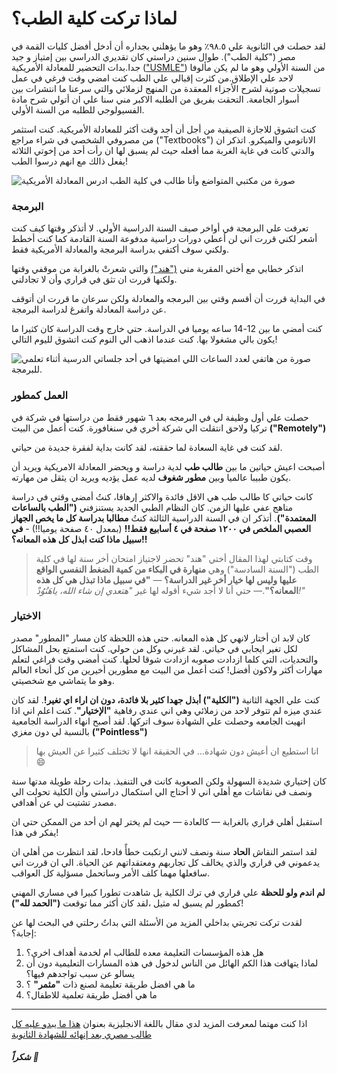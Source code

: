 # لماذا تركت كلية الطب؟

لقد حصلت في الثانوية علي ٩٨.٥٪ وهو ما يؤهلني بجداره أن أدخل أفضل كليات القمة في مصر ("كلية الطب"). طوال سنين دراستي كان تقديري الدراسي بين إمتياز و جيد جدا.بدات التحضير للمعادلة الأمريكية (["USMLE"](https://www.usmle.org)) من السنة الأولي وهو ما لم يكن مألوفا لاحد علي الإطلاق.من كثرت إقبالي علي الطب كنت امضي وقت فرغي في عمل تسجيلات صوتية لشرح الأجزاء المعقدة من المنهج لزملائي والتي سرعنا ما انتشرات بين أسوار الجامعة. التحقت بفريق من الطلبه الاكبر مني سنا علي ان أتولي شرح مادة الفسيولوجي للطلبه من السنة الأولي.

كنت اتشوق للاجازة الصيفية من أجل أن أجد وقت أكثر للمعادلة الأمريكية.
كنت استثمر من مصروفي الشخصي في شراء مراجع ("Textbooks") الاناتومي والميكرو. اتذكر ان والدتي كانت في غاية الغربة مما أفعله حيث لم يسبق لها ان رأت أحد من إخوتي الثلاثه يفعل ذالك مع انهم درسوا الطب!

![صورة من مكتبي المتواضع وأنا طالب في كلية الطب ادرس المعادلة الأمريكية](med-desk-setup.jpg)

### البرمجة

تعرفت علي البرمجة في أواخر صيف السنة الدراسية الأولي. لا أتذكر وقتها كيف كنت أشعر لكني قررت اني لن أعطي دورات دراسية مدفوعة السنة القادمة كما كنت أخطط ولكني سوف أكتفي بدراسة البرمجة والمعادلة الأمريكية فقط.

اتذكر خطابي مع أختي المقربة مني [("هند")](https://www.upwork.com/freelancers/~01089d8ac511ce7350) والتي شعرتْ بالغرابة من موقفي وقتها ولكنها قررت ان تثق في قراري وأن لا تجادلني.

في البداية قررت أن أقسم وقتي بين البرمجه والمعادلة ولكن سرعان ما قررت ان أتوقف عن دراسة المعادلة واتفرغ لدراسة البرمجة.

كنت أمضي ما بين 12-14 ساعه يوميا في الدراسة. حتي خارج وقت الدراسة كان كثيرا ما يكون بالي مشغولا بها. كنت عندما اذهب الي النوم كنت اتشوق لليوم التالي!

![صورة من هاتفي لعدد الساعات اللي امضيتها في أحد جلساتي الدرسية أثناء تعلمي للبرمجة.	](coding-session.jpg)

### العمل كمطور

حصلت علي أول وظيفة لي في البرمجه بعد ٦ شهور فقط من دراستها في شركة في تركيا ولاحق انتقلت الي شركة أخري في سنغافورة. كنت أعمل من البيت **("Remotely")**

لقد كنت في غاية السعادة لما حققته، لقد كانت بداية لفقرة جديدة من حياتي.

أصبحت اعيش حياتين ما بين **طالب طب** لدية دراسة و ويحضر المعادلة الامريكية ويريد أن يكون طبيبا عالميا وبين **مطور شغوف** لديه عمل يؤديه ويريد ان يثقل من مهارته.

كانت حياتي كا طالب طب هي الاقل فائدة والاكثر إرهاقا، كنتُ أمضي وقتي في دراسة مناهج عفي عليها الزمن. كان النظام الطبي الجديد يستنزفني **("الطب بالساعات المعتمدة")**. أتذكر ان في السنة الدراسية الثالثة كنتُ **مطالبا بدراسة كل ما يخص الجهاز العصبي الملخص في ١٢٠٠ صفحة في ٤ أسابيع فقط!!** (بمعدل ٤٠ صفحة يوميا!!) - **في سبيل ماذا كنت ابذل كل هذه المعانه؟!!**

> وقت كتابتي لهذا المقال أختي "هند" تحضر لاجتياز امتحان أخر سنة لها في كلية الطب ("السنة السادسة") وهي **منهارة في البكاء من كمية الضغط النفسي الواقع عليها وليس لها خيار أخر غير الدراسة؟** — **"في سبيل ماذا تبذل هي كل هذه المعانه؟"**.— حتي أنا لا أجد شيء أقوله لها غير _"هتعدي إن شاء الله، ياهَنُوُدْ!"_

### الاختيار

كان لابد ان أختار لانهي كل هذه المعانه. حتي هذه اللحظة كان مسار "المطور" مصدر لكل تغير ايجابي في حياتي. لقد غيرني وكل من حولي. كنت استمتع بحل المشاكل والتحديات، التي كلما ازدادت صعوبه ازدادت شوقا لحلها. كنت أمضي وقت فراغي لتعلم مهارات أكثر ولاكون أفضل! كنت أعمل من البيت مع مطورين أخيرين من كل أنحاء العالم وهو ما يتماشي مع شخصيتي.

كنت علي الجهة الثانية **("الكلية") أبذل جهدا كثير بلا فائدة، دون ان اراء اي تغير!**. لقد كان عندي ميزه لم تتوفر لاحد من زملائي وهي اني عندي رفاهية **"الإختيار"**. كنت اعلم اني اذا انهيت الجامعه وحصلت علي الشهادة سوف اتركها. لقد أصبح انهاء الدراسة الجامعية بالنسبة لي دون مغزي **("Pointless")**

> انا استطيع ان أعيش دون شهادة... في الحقيقة انها لا تختلف كثيرا عن العيش بها 😄

كان إختياري شديدة السهولة ولكن الصعوبة كانت في التنفيذ. بدات رحلة طويلة مدتها سنة ونصف في نقاشات مع أهلي اني لا أحتاج الي استكمال دراستي وأن الكلية تحولت الي مصدر تشتيت لي عن أهدافي.

استقبل أهلي قراري بالغرابة — كالعادة — حيث لم يختر لهم ان أحد من الممكن حتي ان يفكر في هذا!

لقد استمر النقاش **الحاد** سنة ونصف لانني ارتكبت خطأً فادحا، لقد انتظرت من أهلي ان يدعموني في قراري والذي يخالف كل تجاربهم ومعتقداتهم عن الحياة. الي ان قررت اني سافعلها مهما كلف الأمر وساتحمل مسؤلية كل العواقب.

**لم اندم ولو للحظة** علي قراري في ترك الكلية بل شاهدت تطورا كبيرا في مساري المهني كمطور لم يسبق له مثيل ،لقد كان أكثر مما توقعت **("الحمد لله")**!

لقدت تركت تجربتي بداخلي المزيد من الأسئلة التي بداتُ رحلتي في البحث لها عن إجابة؟:

1. هل هذه المؤسسات التعليمة معده للطالب ام لخدمة أهداف اخري؟
2. لماذا يتهافت هذا الكم الهائل من الناس لدخول في هذه المسارات التعليمية دون أن يسالو عن سبب تواجدهم فيها؟
3. ما هي افضل طريقة تعليمة لصنع ذات **"مثمر"** ؟
4. ما هي أفضل طريقة تعلمية للاطفال؟

---

اذا كنت مهتما لمعرفت المزيد لدي مقال باللغة الانجليزية بعنوان [هذا ما يبدو عليه كل طالب مصري بعد إنهائه للشهادة الثانوية](https://neuodev.medium.com/every-average-egyptian-who-just-finished-high-school-looks-like-this-eb5239eb1e8a)

##### شكراً 👋
